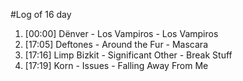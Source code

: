 #Log of 16 day

1. [00:00] Dënver - Los Vampiros - Los Vampiros
1. [17:05] Deftones - Around the Fur - Mascara
1. [17:16] Limp Bizkit - Significant Other - Break Stuff
1. [17:19] Korn - Issues - Falling Away From Me

